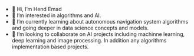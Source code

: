 - 👋 Hi, I’m Hend Emad
- 👀 I’m interested in algorithms and AI.
- 🌱 I’m currently learning about autonomous navigation system algorithms and going deeper in data science concepts and models. 
- 💞️ I’m looking to collaborate on AI projects including machinne learning, deep learning and image processing. In addition any algorithms implementation based projects.

<!--- 📫 How to reach me:

     Email: hendemadsaber@gmail.com
     LinkedIn: https://www.linkedin.com/in/hend-emad
--->
<!---
HendEmad/HendEmad is a ✨ special ✨ repository because its `README.md` (this file) appears on your GitHub profile.
You can click the Preview link to take a look at your changes.
--->
